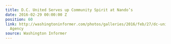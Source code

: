 ```yaml
---
title: D.C. United Serves up Community Spirit at Nando’s
date: 2016-02-29 00:00:00 Z
position: 60
link: http://washingtoninformer.com/photos/galleries/2016/feb/27/dc-united-serves-community-spirit-nandos-photos-na/#Feb29
  Agency
source: Washington Informer
---
```


